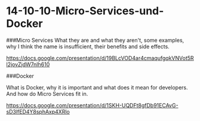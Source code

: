 14-10-10-Micro-Services-und-Docker
==================================


###Micro Services
What they are and what they aren't, some examples, why I think the name is insufficient, their benefits and side effects.

https://docs.google.com/presentation/d/19BLcVOD4ar4cmaqufgqkVNVot5Rl2jovZjdW7nlh610

###Docker

What is Docker, why it is important and what does it mean for developers. And how do Micro Services fit in.

https://docs.google.com/presentation/d/1SKH-UQDFt8gfDb91ECAvG-sD3lfED4Y8sphAxp4XRlo

